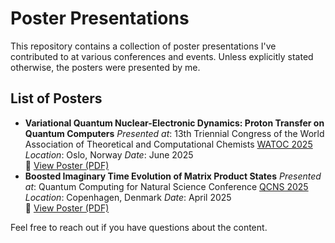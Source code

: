 # Poster Presentations

This repository contains a collection of poster presentations I've contributed to at various conferences and events. Unless explicitly stated otherwise, the posters were presented by me.

## List of Posters

- **Variational Quantum Nuclear-Electronic Dynamics: Proton Transfer on Quantum Computers**
  *Presented at*: 13th Triennial Congress of the World Association of Theoretical and Computational Chemists [WATOC 2025](https://watoc2025.no)
  *Location*: Oslo, Norway
  *Date*: June 2025  
  📄 [View Poster (PDF)](https://github.com/DilhanM/Posters/blob/master/WATOC2025/WATOC.pdf)
- **Boosted Imaginary Time Evolution of Matrix Product States**
  *Presented at*: Quantum Computing for Natural Science Conference [QCNS 2025](https://di.ku.dk/english/event-calendar-2025/quantum-computing-for-natural-science/)
  *Location*: Copenhagen, Denmark
  *Date*: April 2025  
  📄 [View Poster (PDF)](https://github.com/DilhanM/Posters/blob/master/QCNS2025/QCNS.pdf)


Feel free to reach out if you have questions about the content.
